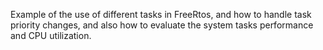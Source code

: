 Example of the use of different tasks in FreeRtos, and how to handle task priority changes, and also how to evaluate the system tasks performance and CPU utilization.
